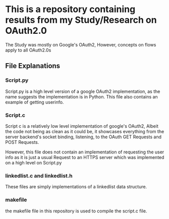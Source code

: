 # This is a repository containing results from my Study/Research on OAuth2.0
The Study was mostly on Google's OAuth2, However, concepts on flows apply to all OAuth2.0s

## File Explanations
### Script.py
Script.py is a high level version of a google OAuth2 implementation, as the name suggests the implementation is in Python. 
This file also contains an example of getting userinfo.

### Script.c 
Script c is a relatively low level implementation of google's OAuth2, Albeit the code not being as clean as it could be,
it showcases everything from the server backend's socket binding, listening, to the OAuth GET Requests and POST Requests. 

However, this file does not contain an implementation of requesting the user info as it is just a usual Request to an HTTPS server which was implemented on a high level on Script.py

### linkedlist.c and linkedlist.h
These files are simply implementations of a linkedlist data structure.

### makefile
the makefile file in this repository is used to compile the script.c file.


